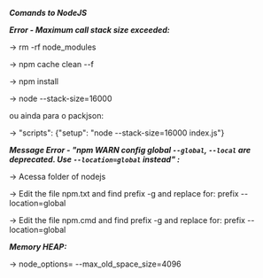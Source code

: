 
***Comands to NodeJS***

***Error - Maximum call stack size exceeded:***
 
 -> rm -rf node_modules

 -> npm cache clean --f

 -> npm install

 -> node --stack-size=16000 <file>

 ou ainda para o packjson:

 -> "scripts": {"setup": "node --stack-size=16000 index.js"}

***Message Error - "npm WARN config global `--global`, `--local` are deprecated. Use `--location=global` instead" :***

  -> Acessa folder of nodejs

  -> Edit the file npm.txt and find prefix -g and replace for: prefix --location=global

  -> Edit the file npm.cmd and find prefix -g and replace for: prefix --location=global
  
***Memory HEAP:***

  -> node_options= --max_old_space_size=4096 